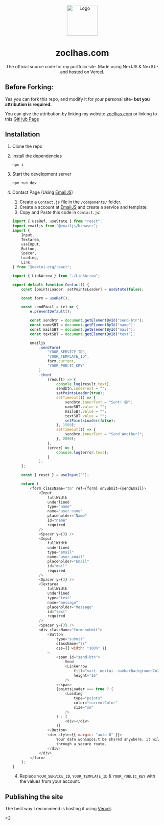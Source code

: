 <div align="center">
  <img alt="Logo" src="https://raw.githubusercontent.com/zoclhas/zoclhas-website-v4/main/public/meta-img.png" width="100" />
</div>
<h1 align="center">
  zoclhas.com
</h1>
<p align="center">
The official source code for my portfolio site. Made using NextJS & NextUI- and hosted on Vercel.
</p>

## Before Forking:

Yes you can fork this repo, and modify it for your personal site- **but you attribution is required.**

You can give the attribution by linking my website [zoclhas.com](https://zoclhas.com/) or linking to this [GitHub Page](https://github.com/zoclhas/zoclhas-website-v4)

## Installation

1. Clone the repo

2. Install the dependencies

    ```sh
    npm i
    ```

3. Start the development server

    ```sh
    npm run dev
    ```

4. Contact Page (Using [EmailJS](https://www.emailjs.com/))

    1. Create a `Contact.js` file in the `/components/` folder.
    2. Create a account at [EmailJS](https://www.emailjs.com/) and create a service and template.
    3. Copy and Paste this code in `Contact.js`:

    ```js
    import { useRef, useState } from "react";
    import emailjs from "@emailjs/browser";
    import {
        Input,
        Textarea,
        useInput,
        Button,
        Spacer,
        Loading,
        Link,
    } from "@nextui-org/react";

    import { LinkArrow } from "./LinkArrow";

    export default function Contact() {
        const [pointsLoader, setPointsLoader] = useState(false);

        const form = useRef();

        const sendEmail = (e) => {
            e.preventDefault();

            const sendbtn = document.getElementById("send-btn");
            const nameSBT = document.getElementById("name");
            const mailSBT = document.getElementById("mail");
            const textSBT = document.getElementById("text");

            emailjs
                .sendForm(
                    "YOUR_SERVICE_ID",
                    "YOUR_TEMPLATE_ID",
                    form.current,
                    "YOUR_PUBLIC_KEY"
                )
                .then(
                    (result) => {
                        console.log(result.text);
                        sendbtn.innerText = "";
                        setPointsLoader(true);
                        setTimeout(() => {
                            sendbtn.innerText = "Sent! 😄";
                            nameSBT.value = "";
                            mailSBT.value = "";
                            textSBT.value = "";
                            setPointsLoader(false);
                        }, 1500);
                        setTimeout(() => {
                            sendbtn.innerText = "Send Another?";
                        }, 2000);
                    },
                    (error) => {
                        console.log(error.text);
                    }
                );
        };

        const { reset } = useInput("");

        return (
            <form className="tm" ref={form} onSubmit={sendEmail}>
                <Input
                    fullWidth
                    underlined
                    type="name"
                    name="user_name"
                    placeholder="Name"
                    id="name"
                    required
                />
                <Spacer y={3} />
                <Input
                    fullWidth
                    underlined
                    type="email"
                    name="user_email"
                    placeholder="Email"
                    id="mail"
                    required
                />
                <Spacer y={3} />
                <Textarea
                    fullWidth
                    underlined
                    type="text"
                    name="message"
                    placeholder="Message"
                    id="text"
                    required
                />
                <Spacer y={3} />
                <div className="form-submit">
                    <Button
                        type="submit"
                        className="ts"
                        css={{ width: "100%" }}
                    >
                        <span id="send-btn">
                            Send
                            <LinkArrow
                                fill="var(--nextui--navbarBackgroundColor)"
                                height="16"
                            />
                        </span>
                        {pointsLoader === true ? (
                            <Loading
                                type="points"
                                color="currentColor"
                                size="sm"
                            />
                        ) : (
                            <div></div>
                        )}
                    </Button>
                    <div style={{ margin: "auto 0" }}>
                        Your data won&apos;t be shared anywhere, it will be sent
                        through a secure route.
                    </div>
                </div>
            </form>
        );
    }
    ```

    4. Replace `YOUR_SERVICE_ID`, `YOUR_TEMPLATE_ID` & `YOUR_PUBLIC_KEY` with the values from your account.

## Publishing the site

The best way I recommend is hosting it using [Vercel](https://vercel.com/).

&lt;3
